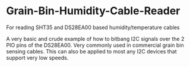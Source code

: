 # Grain-Bin-Humidity-Cable-Reader
For reading SHT35 and DS28EA00 based humidity/temperature cables

  A very basic and crude example of how to bitbang I2C signals over the 2 PIO pins of the DS28EA00. Very commonly used in commercial grain bin sensing cables. This can also be applied to most any I2C devices that support very low speeds.
